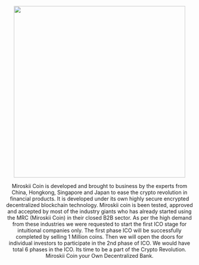 <p align="center">
  <img width="460" height="auto"  src="https://miroskii.org/logo.png">
</p>
<p align="center">
 Miroskii Coin is developed and brought to business by the experts from China, Hongkong, Singapore and Japan to ease the crypto revolution in financial products. It is developed under its own highly secure encrypted decentralized blockchain technology. Miroskii coin is been tested, approved and accepted by most of the industry giants who has already started using the MRC (Miroskii Coin) in their closed B2B sector. As per the high demand from these industries we were requested to start the first ICO stage for intuitional companies only. The first phase ICO will be successfully completed by selling 1 Million coins. Then we will open the doors for individual investors to participate in the 2nd phase of ICO. We would have total 6 phases in the ICO. Its time to be a part of the Crypto Revolution. Miroskii Coin your Own Decentralized Bank.
 </p>

